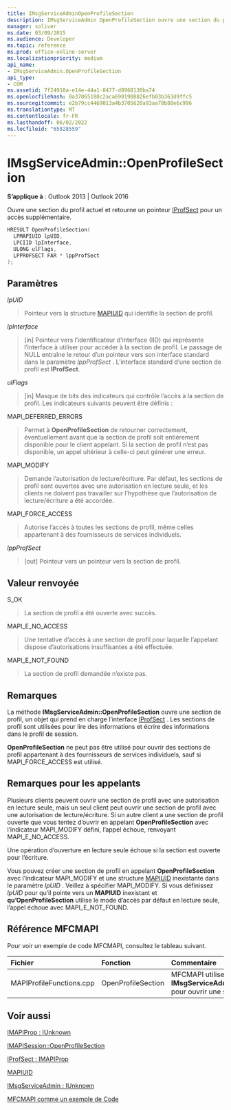 ```yaml
---
title: IMsgServiceAdminOpenProfileSection
description: IMsgServiceAdmin OpenProfileSection ouvre une section du profil actuel et retourne un pointeur IProfSect pour un accès supplémentaire.
manager: soliver
ms.date: 03/09/2015
ms.audience: Developer
ms.topic: reference
ms.prod: office-online-server
ms.localizationpriority: medium
api_name:
- IMsgServiceAdmin.OpenProfileSection
api_type:
- COM
ms.assetid: 7f24910a-e14e-44a1-8477-d8968130ba74
ms.openlocfilehash: 0a37865188c2aca6901908826efb03b363d9ffc5
ms.sourcegitcommit: e2b79cc4469013a4b3705620a93aa70b88e6c996
ms.translationtype: MT
ms.contentlocale: fr-FR
ms.lasthandoff: 06/02/2022
ms.locfileid: "65828559"
---
```

# <a name="imsgserviceadminopenprofilesection"></a>IMsgServiceAdmin::OpenProfileSection

  
  
**S’applique à** : Outlook 2013 | Outlook 2016 
  
Ouvre une section du profil actuel et retourne un pointeur [IProfSect](iprofsectimapiprop.md) pour un accès supplémentaire. 
  
```cpp
HRESULT OpenProfileSection(
  LPMAPIUID lpUID,
  LPCIID lpInterface,
  ULONG ulFlags,
  LPPROFSECT FAR * lppProfSect
);
```

## <a name="parameters"></a>Paramètres

 _lpUID_
  
> Pointeur vers la structure [MAPIUID](mapiuid.md) qui identifie la section de profil. 
    
 _lpInterface_
  
> [in] Pointeur vers l’identificateur d’interface (IID) qui représente l’interface à utiliser pour accéder à la section de profil. Le passage de NULL entraîne le retour d’un pointeur vers son interface standard dans le paramètre _lppProfSect_ . L’interface standard d’une section de profil est **IProfSect**.
    
 _ulFlags_
  
> [in] Masque de bits des indicateurs qui contrôle l’accès à la section de profil. Les indicateurs suivants peuvent être définis :
    
MAPI_DEFERRED_ERRORS 
  
> Permet à **OpenProfileSection** de retourner correctement, éventuellement avant que la section de profil soit entièrement disponible pour le client appelant. Si la section de profil n’est pas disponible, un appel ultérieur à celle-ci peut générer une erreur. 
    
MAPI_MODIFY 
  
> Demande l’autorisation de lecture/écriture. Par défaut, les sections de profil sont ouvertes avec une autorisation en lecture seule, et les clients ne doivent pas travailler sur l’hypothèse que l’autorisation de lecture/écriture a été accordée. 
    
MAPI_FORCE_ACCESS
  
> Autorise l’accès à toutes les sections de profil, même celles appartenant à des fournisseurs de services individuels.
    
 _lppProfSect_
  
> [out] Pointeur vers un pointeur vers la section de profil.
    
## <a name="return-value"></a>Valeur renvoyée

S_OK 
  
> La section de profil a été ouverte avec succès.
    
MAPI_E_NO_ACCESS 
  
> Une tentative d’accès à une section de profil pour laquelle l’appelant dispose d’autorisations insuffisantes a été effectuée.
    
MAPI_E_NOT_FOUND 
  
> La section de profil demandée n’existe pas.
    
## <a name="remarks"></a>Remarques

La méthode **IMsgServiceAdmin::OpenProfileSection** ouvre une section de profil, un objet qui prend en charge l’interface [IProfSect](iprofsectimapiprop.md) . Les sections de profil sont utilisées pour lire des informations et écrire des informations dans le profil de session. 
  
 **OpenProfileSection** ne peut pas être utilisé pour ouvrir des sections de profil appartenant à des fournisseurs de services individuels, sauf si MAPI_FORCE_ACCESS est utilisé. 
  
## <a name="notes-to-callers"></a>Remarques pour les appelants

Plusieurs clients peuvent ouvrir une section de profil avec une autorisation en lecture seule, mais un seul client peut ouvrir une section de profil avec une autorisation de lecture/écriture. Si un autre client a une section de profil ouverte que vous tentez d’ouvrir en appelant **OpenProfileSection** avec l’indicateur MAPI_MODIFY défini, l’appel échoue, renvoyant MAPI_E_NO_ACCESS. 
  
Une opération d’ouverture en lecture seule échoue si la section est ouverte pour l’écriture. 
  
Vous pouvez créer une section de profil en appelant **OpenProfileSection** avec l’indicateur MAPI_MODIFY et une structure [MAPIUID](mapiuid.md) inexistante dans le paramètre _lpUID_ . Veillez à spécifier MAPI_MODIFY. Si vous définissez  _lpUID_ pour qu’il pointe vers un **MAPIUID** inexistant et **qu’OpenProfileSection** utilise le mode d’accès par défaut en lecture seule, l’appel échoue avec MAPI_E_NOT_FOUND. 
  
## <a name="mfcmapi-reference"></a>Référence MFCMAPI

Pour voir un exemple de code MFCMAPI, consultez le tableau suivant.
  
|**Fichier**|**Fonction**|**Commentaire**|
|:-----|:-----|:-----|
|MAPIProfileFunctions.cpp  <br/> |OpenProfileSection  <br/> |MFCMAPI utilise la méthode **IMsgServiceAdmin::OpenProfileSection** pour ouvrir une section de profil. |
   
## <a name="see-also"></a>Voir aussi



[IMAPIProp : IUnknown](imapipropiunknown.md)
  
[IMAPISession::OpenProfileSection](imapisession-openprofilesection.md)
  
[IProfSect : IMAPIProp](iprofsectimapiprop.md)
  
[MAPIUID](mapiuid.md)
  
[IMsgServiceAdmin : IUnknown](imsgserviceadminiunknown.md)


[MFCMAPI comme un exemple de Code](mfcmapi-as-a-code-sample.md)

